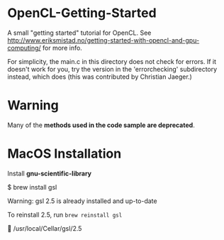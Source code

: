 OpenCL-Getting-Started
======================

A small "getting started" tutorial for OpenCL. See
http://www.eriksmistad.no/getting-started-with-opencl-and-gpu-computing/
for more info.

For simplicity, the main.c in this directory does not check for
errors. If it doesn't work for you, try the version in the
'errorchecking' subdirectory instead, which does (this was contributed
by Christian Jaeger.)



# Warning

Many of the **methods used in the code sample are deprecated**.



# MacOS Installation

Install **gnu-scientific-library** 

$ brew install gsl

Warning: gsl 2.5 is already installed and up-to-date

To reinstall 2.5, run `brew reinstall gsl`

🍺  /usr/local/Cellar/gsl/2.5

